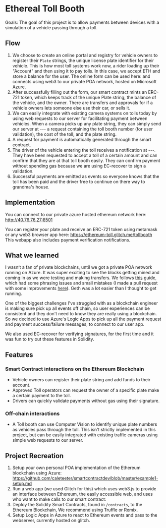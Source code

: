 Ethereal Toll Booth 
=================
Goals: The goal of this project is to allow payments between devices with a simulation of a vehicle passing through a toll.

## Flow
1. We choose to create an online portal and registry for vehicle owners to register their `Plate` strings, the unique license plate identifier for their vehicle. This is how most toll systems work now, a rider loading up their "Account" and then using it to pay tolls. In this case, we accept ETH and store a balance for the user. The online form can be used here: and connects using web3 to our private POA network, hosted on Microsoft Azure.
2. After successfully filling out the form, our smart contract mints an ERC-721 token, which keeps track of the unique Plate string, the balance of the vehicle, and the owner. There are transfers and approvals for if a vehicle owners lets someone else use their car, or sells it.
3. We can easily integrate with existing camera systems on tolls today by using web requests to our server for facilitating payment between vehicles. When a camera picks up any plate string, they can simply send our server at --- a request containing the toll booth number (for user validation), the cost of the toll, and the plate string.
4. A request for payment is automatically generated through the smart contract.
5. The driver of the vehicle entering the toll receives a notification at ---.  They have been requested to accept a toll of a certain amount and can confirm that they are at that toll booth easily. They can confirm payment without spending gas because we are using EC-recover to sign a validation.
6. Successful payments are emitted as events so everyone knows that the toll has been paid and the driver free to continue on there way to grandma's house.

## Implementation
You can connect to our private azure hosted ethereum network here: http://40.76.76.27:8501

You can register your plate and receive an ERC-721 token using metamask or any web3 browser app here: https://ethereum-toll.glitch.me/tollbooth This webapp also includes payment verification notifications. 

## What we learned
I wasn’t a fan of private blockchains, until we got a private POA network running on Azure. It was super exciting to see the blocks getting mined and coming in as we were testing and making transfers. We follows [this]() guide, which had some phrasing issues and small mistakes (I made a pull request with some improvements [here](https://github.com/caleteeter/smartcontractdev/pull/2)). Geth was a lot easier than I thought to get running.

One of the biggest challenges I've struggled with as a blockchain engineer is making sure pick up all events off chain, so user experiences can be consistent and they don't need to know they are really using a blockchain.  So we decided to use Azure's Logic Apps to pick up all the payment request and payment success/failure messages, to connect to our user app.

We also used EC-recover for verifying signatures, for the first time and it was fun to try out these features in Solidity.

## Features
### Smart Contract interactions on the Ethereum Blockchain
- Vehicle owners can register their plate string and add funds to their account.
- Approved Toll operators can request the owner of a specific plate make a certain payment to the toll.
- Drivers can quickly validate payments without gas using their signature.

### Off-chain interactions
- A Toll booth can use Computer Vision to identify unique plate numbers as vehicles pass through the toll. This isn't strictly implemented in this project, but can be easily integrated with existing traffic cameras using simple web requests to our server.

## Project Recreation
1. Setup your own personal POA implementation of the Ethereum blockchain using Azure: https://github.com/caleteeter/smartcontractdev/blob/master/example1-setup.md
2. Run a web app (we used Glitch for this) which uses web3.js to provide an interface between Ethereum, the easily accessible web, and uses who want to make calls to our smart contract:
3. Deploy the Solidity Smart Contracts, found in `/contracts`, to the Ethereum Blockchain, We recommend using Truffle or Remix.
4. Setup Logic Apps in Azure to react to Ethereum events and pass to the webserver, currently hosted on glitch.


